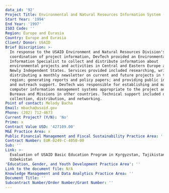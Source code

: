 ```yaml
---
data_id: '92'
Project Title: Environmental and Natural Resources Information System (ENRIS)
Start Year: '1994'
End Year: '1997'
ISO3 Code: ''
Region: Europe and Eurasia
Country: Europe and Eurasia
Client/ Donor: USAID
Brief Discription: >-
  In response to the USAID Environment and Natural Resources Division's need for
  coordination of project information, DevTech provided an Environmental
  Information Specialist to collect and distribute information about
  environmental projects and activities in Central and Eastern Europe and the
  Newly Independent States. Services provided included researching, writing, and
  distributing a monthly newsletter on current and future projects in the
  region; generating reports and policy papers; and providing public information
  and outreach support. DevTech was responsible for establishing and maintaining
  computer information management systems appropriate to the project and USAID
  Bureaus and Missions in other countries. Technical support included data
  collection, distribution, and networking.
Point of contact: Melody Bacha
Email: mbacha@usaid.gov
Phone: (202) 712-4673
Current Project? (Y/N): 'No'
Prime: x
Contract Value USD: '427109.00'
M&E Practice Area: x
Public Financial Management and Fiscal Sustainability Practice Area: ''
Contract Number: EUR-0249-C-4050-00
Sub: ''
Link: >-
  Evaluation of USAID Basic Education Program in Kyrgyzstan, Tajikistan, and
  Uzbekistan
'Education, Gender, and Youth Development Practice Area': ''
Link to the document file: N/A
Knowledge Management and Data Analytics Practice Area: ''
Document Title: ''
Subcontract Number/Order Number/Grant Number: ''
---
```

